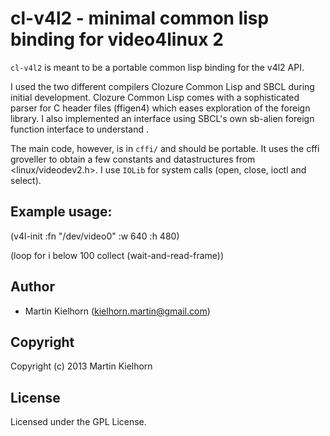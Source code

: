 cl-v4l2 - minimal common lisp binding for video4linux 2
=======================================================


`cl-v4l2` is meant to be a portable common lisp binding for the v4l2
API.

I used the two different compilers Clozure Common Lisp and SBCL during
initial development. Clozure Common Lisp comes with a sophisticated
parser for C header files (ffigen4) which eases exploration of the
foreign library. I also implemented an interface using SBCL's own
sb-alien foreign function interface to understand .

The main code, however, is in `cffi/` and should be portable. It uses
the cffi groveller to obtain a few constants and datastructures from
<linux/videodev2.h>. I use `IOLib` for system calls (open, close,
ioctl and select).

## Example usage:

   (v4l-init :fn "/dev/video0" :w 640 :h 480)

   (loop for i below 100 collect
      (wait-and-read-frame))


## Author

* Martin Kielhorn (kielhorn.martin@gmail.com)

## Copyright

Copyright (c) 2013 Martin Kielhorn

## License

Licensed under the GPL License.